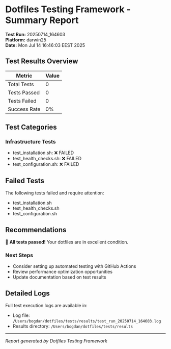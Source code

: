 # Dotfiles Testing Framework - Summary Report

**Test Run:** 20250714_164603  
**Platform:** darwin25  
**Date:** Mon Jul 14 16:46:03 EEST 2025

## Test Results Overview

| Metric | Value |
|--------|-------|
| Total Tests | 0 |
| Tests Passed | 0 |
| Tests Failed | 0 |
| Success Rate | 0% |

## Test Categories

### Infrastructure Tests
- test_installation.sh: ❌ FAILED
- test_health_checks.sh: ❌ FAILED
- test_configuration.sh: ❌ FAILED

## Failed Tests

The following tests failed and require attention:

- test_installation.sh
- test_health_checks.sh
- test_configuration.sh

## Recommendations

🎉 **All tests passed!** Your dotfiles are in excellent condition.

### Next Steps
- Consider setting up automated testing with GitHub Actions
- Review performance optimization opportunities
- Update documentation based on test results

## Detailed Logs

Full test execution logs are available in:
- Log file: `/Users/bogdan/dotfiles/tests/results/test_run_20250714_164603.log`
- Results directory: `/Users/bogdan/dotfiles/tests/results`

---
*Report generated by Dotfiles Testing Framework*
